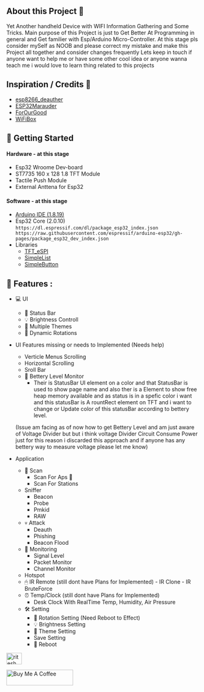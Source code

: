 ## About this Project 👋
Yet Another handheld Device with WIFI Information Gathering and Some Tricks.
Main purpose of this Project is just to Get Better At Programming in general and Get familier with Esp/Arduino Micro-Controller.
At this stage pls consider mySelf as NOOB and please correct my mistake and make this Project all together and consider changes frequently
Lets keep in touch if anyone want to help me or have some other cool idea or anyone wanna teach me i would love to learn thing related to this projects
## Inspiration / Credits 👏
- [esp8266_deauther](https://github.com/SpacehuhnTech/esp8266_deauther)
- [ESP32Marauder](https://github.com/justcallmekoko/ESP32Marauder)
- [ForOurGood](https://www.youtube.com/@ForOurGood/featured)
- [WiFiBox](https://github.com/cifertech/WiFiBox)
## 💼 Getting Started 
#### Hardware - at this stage
- Esp32 Wroome Dev-board
- ST7735 160 x 128 1.8 TFT Module
- Tactile Push Module
- External Anttena for Esp32
#### Software - at this stage
- [Arduino IDE (1.8.19)](https://downloads.arduino.cc/arduino-1.8.19-windows.exe)
- Esp32 Core (2.0.10)
  `https://dl.espressif.com/dl/package_esp32_index.json
  https://raw.githubusercontent.com/espressif/arduino-esp32/gh-pages/package_esp32_dev_index.json`
- Libraries 
  - [TFT_eSPI](https://github.com/Bodmer/TFT_eSPI)
  - [SimpleList](https://github.com/spacehuhn/SimpleList)
  - [SimpleButton](https://github.com/spacehuhn/SimpleButton)
## 🎯 Features :
- 💻 UI 
    - 🎰 Status Bar
    - 💡 Brightness Controll 
    - 🎨 Multiple Themes 
    - 📲 Dynamic Rotations 
- UI Features missing or needs to Implemented (Needs help)
    - Verticle Menus Scrolling
    - Horizontal Scrolling
    - Sroll Bar
    - 🔋 Bettery Level Monitor 
      - Their is StatusBar UI element on a color and that StatusBar is used to show page name and also ther is a Element to show free heap memory available
        and as status is in a spefic color i want and this statusBar is A rountRect element on TFT and i want to change or Update color of this statusBar according
        to bettery level.
  
  (Issue am facing as of now how to get Bettery Level and am just aware of Voltage Divider but but i think voltage Divider Circuit Consume Power just for this reason
  i discarded this approach and if anyone has any bettery way to measure voltage please let me know) 
- Application
    - 📡 Scan 
      - Scan For Aps 🤙
      - Scan For Stations 
    - Sniffer
      - Beacon
      - Probe
      - Pmkid
      - RAW 
    - 💀 Attack 
      - Deauth
      - Phishing
      - Beacon Flood 
    - 🪬 Monitoring
      - Signal Level 
      - Packet Monitor
      - Channel Monitor 
    - Hotspot 
    -  🖱 IR Remote (still dont have Plans for Implemented)
      - IR Clone
      - IR BruteForce 
    - ⏰ Temp/Clock (still dont have Plans for Implemented)
      - Desk Clock With RealTime Temp, Humidity, Air Pressure 
    - 🛠 Setting 
      - 📲 Rotation Setting (Need Reboot to Effect) 
      - 💡 Brightness Setting 
      - 🎨 Theme Setting 
      - Save Setting
      - 📴 Reboot



<a href="https://instagram.com/ritesh__pradhan_" target="blank"><img align="center" src="https://raw.githubusercontent.com/rahuldkjain/github-profile-readme-generator/master/src/images/icons/Social/instagram.svg" alt="ritesh__pradhan_" height="30" width="40" /></a>

<a href="https://www.buymeacoffee.com/riteshprado" target="_blank"><img src="https://cdn.buymeacoffee.com/buttons/default-orange.png" alt="Buy Me A Coffee" height="41" width="174"></a>


